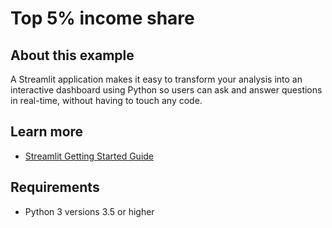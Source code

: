 # Top 5% income share

## About this example

A Streamlit application makes it easy to transform your analysis into an interactive dashboard using Python so users can ask and answer questions in real-time, without having to touch any code.


## Learn more

* [Streamlit Getting Started Guide](https://docs.streamlit.io/en/latest/getting_started.html)

## Requirements

* Python 3 versions 3.5 or higher

<!-- NOTE: this file is generated -->
